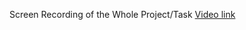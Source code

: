 Screen Recording of the Whole Project/Task [Video link](https://drive.google.com/file/d/1zXTKJzEWPpt3F1GjNIGcrR1mzuM8sRhO/view?usp=drive_link)
